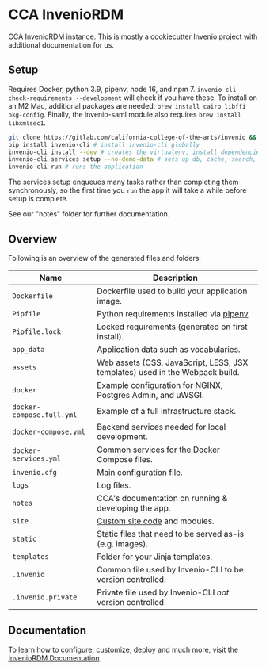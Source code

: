 # CCA InvenioRDM

CCA InvenioRDM instance. This is mostly a cookiecutter Invenio project with additional documentation for us.

## Setup

Requires Docker, python 3.9, pipenv, node 16, and npm 7. `invenio-cli check-requirements --development` will check if you have these. To install on an M2 Mac, additional packages are needed: `brew install cairo libffi pkg-config`. Finally, the invenio-saml module also requires `brew install libxmlsec1`.

```sh
git clone https://gitlab.com/california-college-of-the-arts/invenio && cd invenio
pip install invenio-cli # install invenio-cli globally
invenio-cli install --dev # creates the virtualenv, install dependencies, & some other setup
invenio-cli services setup --no-demo-data # sets up db, cache, search, task queue
invenio-cli run # runs the application
```

The services setup enqueues many tasks rather than completing them synchronously, so the first time you `run` the app it will take a while before setup is complete.

See our "notes" folder for further documentation.

## Overview

Following is an overview of the generated files and folders:

| Name | Description |
|---|---|
| `Dockerfile` | Dockerfile used to build your application image. |
| `Pipfile` | Python requirements installed via [pipenv](https://pipenv.pypa.io) |
| `Pipfile.lock` | Locked requirements (generated on first install). |
| `app_data` | Application data such as vocabularies. |
| `assets` | Web assets (CSS, JavaScript, LESS, JSX templates) used in the Webpack build. |
| `docker` | Example configuration for NGINX, Postgres Admin, and uWSGI. |
| `docker-compose.full.yml` | Example of a full infrastructure stack. |
| `docker-compose.yml` | Backend services needed for local development. |
| `docker-services.yml` | Common services for the Docker Compose files. |
| `invenio.cfg` | Main configuration file. |
| `logs` | Log files. |
| `notes` | CCA's documentation on running & developing the app. |
| `site` | [Custom site code](https://inveniordm.docs.cern.ch/develop/howtos/custom_code/) and modules. |
| `static` | Static files that need to be served as-is (e.g. images). |
| `templates` | Folder for your Jinja templates. |
| `.invenio` | Common file used by Invenio-CLI to be version controlled. |
| `.invenio.private` | Private file used by Invenio-CLI *not* version controlled. |

## Documentation

To learn how to configure, customize, deploy and much more, visit the [InvenioRDM Documentation](https://inveniordm.docs.cern.ch/).
